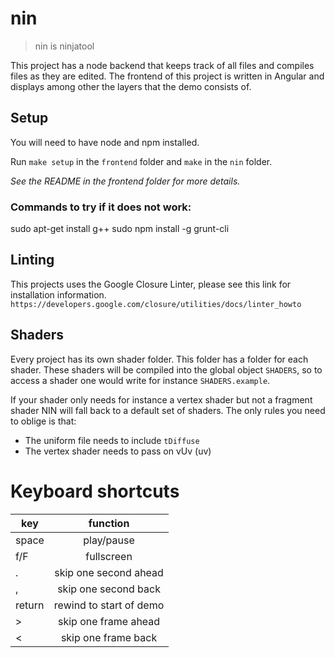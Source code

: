 # nin

> nin is ninjatool

This project has a node backend that keeps track of all files and compiles files as they are edited.
The frontend of this project is written in Angular and displays among other the layers that the demo consists of.

## Setup

You will need to have node and npm installed.

Run `make setup` in the `frontend` folder and `make` in the `nin` folder.

*See the README in the frontend folder for more details.*


### Commands to try if it does not work:

sudo apt-get install g++
sudo npm install -g grunt-cli

## Linting
This projects uses the Google Closure Linter, please see this link for installation information.
`https://developers.google.com/closure/utilities/docs/linter_howto`

## Shaders

Every project has its own shader folder.
This folder has a folder for each shader.
These shaders will be compiled into the global object `SHADERS`, so to access a shader one would write for instance `SHADERS.example`.

If your shader only needs for instance a vertex shader but not a fragment shader NIN will fall back to a default set of shaders.
The only rules you need to oblige is that:
- The uniform file needs to include `tDiffuse`
- The vertex shader needs to pass on vUv (uv)

# Keyboard shortcuts

| key | function |
| ----|:--------:|
|space|play/pause|
| f/F |fullscreen|
|  .  |skip one second ahead|
|  ,  |skip one second back |
|return| rewind to start of demo|
|  >  |skip one frame ahead|
|  <  |skip one frame back|
